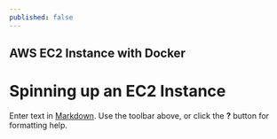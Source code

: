 ```yaml
---
published: false
---
```

## AWS EC2 Instance with Docker

# Spinning up an EC2 Instance

Enter text in [Markdown](http://daringfireball.net/projects/markdown/). Use the toolbar above, or click the **?** button for formatting help.
